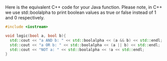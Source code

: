 Here is the equivalent C++ code for your Java function. Please note, in C++ we use std::boolalpha to print boolean values as true or false instead of 1 and 0 respectively.

```cpp
#include <iostream>

void logic(bool a, bool b){
  std::cout << "a AND b: " << std::boolalpha << (a && b) << std::endl;
  std::cout << "a OR b: " << std::boolalpha << (a || b) << std::endl;
  std::cout << "NOT a: " << std::boolalpha << !a << std::endl;
}
```
